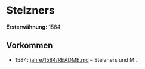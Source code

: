 # Stelzners

**Ersterwähnung:** 1584

## Vorkommen
- 1584: [jahre/1584/README.md](../jahre/1584/README.md) – Stelzners und M...
